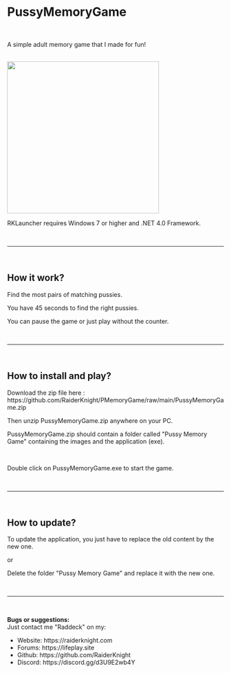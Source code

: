 # PussyMemoryGame
<br>
<p>A simple adult memory game that I made for fun!</p>
<br>
<img src="https://github.com/RaiderKnight/PMemoryGame/blob/main/PMG_screenshot700.jpg" alt"screenshot" widht="500px" height="353px">
<br>
<p>RKLauncher requires Windows 7 or higher and .NET 4.0 Framework.</p>
<br>
<hr>
<br>
<h2>How it work?</h2>
<p>Find the most pairs of matching pussies.</p>
<p>You have 45 seconds to find the right pussies.</p>
<p>You can pause the game or just play without the counter.</p>
<br>
<hr>
<br>
<h2>How to install and play?</h2>
<p>Download the zip file here : https://github.com/RaiderKnight/PMemoryGame/raw/main/PussyMemoryGame.zip</p>
<p>Then unzip PussyMemoryGame.zip anywhere on your PC.</p>
<p>PussyMemoryGame.zip should contain a folder called "Pussy Memory Game" containing the images and the application (exe).</p>
<br>
<p>Double click on PussyMemoryGame.exe to start the game.</p>
<br>
<hr>
<br>
<h2>How to update?</h2>
<p>To update the application, you just have to replace the old content by the new one.</p>
<p>or</p>
<p>Delete the folder "Pussy Memory Game" and replace it with the new one.</p>
<br>
<hr>
<br>
<p><strong>Bugs or suggestions:</strong><br>
Just contact me "Raddeck" on my:</p>
<ul><li>Website: https://raiderknight.com</li>
<li>Forums: https://lifeplay.site</li>
<li>Github: https://github.com/RaiderKnight</li>
<li>Discord: https://discord.gg/d3U9E2wb4Y</li></ul>
<br>
